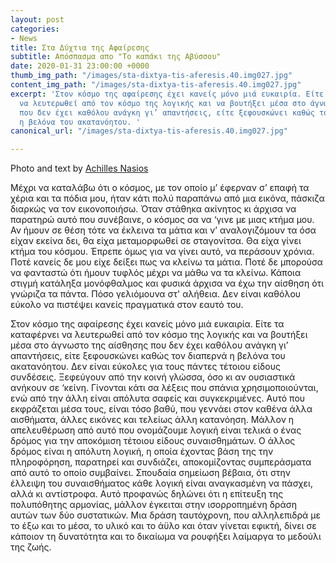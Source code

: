 ```yaml
---
layout: post
categories:
- News
title: Στα Δύχτια της Αφαίρεσης
subtitle: Απόσπασμα απο "Το καπάκι της Αβύσσου"
date: 2020-01-31 23:00:00 +0000
thumb_img_path: "/images/sta-dixtya-tis-aferesis.40.img027.jpg"
content_img_path: "/images/sta-dixtya-tis-aferesis.40.img027.jpg"
excerpt: 'Στον κόσμο της αφαίρεσης έχει κανείς μόνο μιά ευκαιρία. Είτε τα καταφέρνει
  να λευτερωθεί από τον κόσμο της λογικής και να βουτήξει μέσα στο άγνωστο της αίσθησης
  που δεν έχει καθόλου ανάγκη γι’ απαντήσεις, είτε ξεφουσκώνει καθώς τον διαπερνά
  η βελόνα του ακατανόητου. '
canonical_url: "/images/sta-dixtya-tis-aferesis.40.img027.jpg"

---
```

Photo and text by <a href="https://anikon.org/" target="blank">Achilles Nasios</a>

Μέχρι να καταλάβω ότι ο κόσμος, με τον οποίο μ’ έφερναν σ’ επαφή τα χέρια και τα πόδια μου, ήταν κάτι πολύ παραπάνω από μια εικόνα, πάσκιζα διαρκώς να τον εικονοποιήσω. Όταν στάθηκα ακίνητος κι άρχισα να παρατηρώ αυτό που συνέβαινε, ο κόσμος σα να ‘γινε με μιας κτήμα μου. Αν ήμουν σε θέση τότε να έκλεινα τα μάτια και ν’ αναλογιζόμουν τα όσα είχαν εκείνα δει, θα είχα μεταμορφωθεί σε σταγονίτσα. Θα είχα γίνει κτήμα του κόσμου. Έπρεπε όμως για να γίνει αυτό, να περάσουν χρόνια. Ποτέ κανείς δε μου είχε δείξει πως να κλείνω τα μάτια. Ποτέ δε μπορούσα να φανταστώ ότι ήμουν τυφλός μέχρι να μάθω να τα κλείνω. Κάποια στιγμή κατάληξα μονόφθαλμος και φυσικά άρχισα να έχω την αίσθηση ότι γνώριζα τα πάντα. Πόσο γελιόμουνα στ' αλήθεια. Δεν είναι καθόλου εύκολο να πιστέψει κανείς πραγματικά στον εαυτό του.

Στον κόσμο της αφαίρεσης έχει κανείς μόνο μιά ευκαιρία. Είτε τα καταφέρνει να λευτερωθεί από τον κόσμο της λογικής και να βουτήξει μέσα στο άγνωστο της αίσθησης που δεν έχει καθόλου ανάγκη γι’ απαντήσεις, είτε ξεφουσκώνει καθώς τον διαπερνά η βελόνα του ακατανόητου. Δεν είναι εύκολες για τους πάντες τέτοιου είδους συνδέσεις. Ξεφεύγουν από την κοινή γλώσσα, όσο κι αν ουσιαστικά ανήκουν σε ‘κείνη. Γίνονται κάτι σα λέξεις που σπάνια χρησιμοποιούνται, ενώ από την άλλη είναι απόλυτα σαφείς και συγκεκριμένες. Αυτό που εκφράζεται μέσα τους, είναι τόσο βαθύ, που γεννάει στον καθένα άλλα αισθήματα, άλλες εικόνες και τελείως άλλη κατανόηση. Μάλλον η απελευθέρωση από αυτό που ονομάζουμε λογική είναι τελικά ο ένας δρόμος για την αποκόμιση τέτοιου είδους συναισθημάτων. Ο άλλος δρόμος είναι η απόλυτη λογική, η οποία έχοντας βάση της την πληροφόρηση, παρατηρεί και συνδιάζει, αποκομίζοντας συμπεράσματα από αυτό το οποίο συμβαίνει. Σπουδαία σημείωση βέβαια, ότι στην έλλειψη του συναισθήματος κάθε λογική είναι αναγκασμένη να πάσχει, αλλά κι αντίστροφα. Αυτό προφανώς δηλώνει ότι η επίτευξη της πολυπόθητης αρμονίας, μάλλον έγκειται στην ισορροπημένη δράση αυτών των δύο συστατικών. Μια δράση ταυτόχρονη, που αλληλεπιδρά με το έξω και το μέσα, το υλικό και το άϋλο και όταν γίνεται εφικτή, δίνει σε κάποιον τη δυνατότητα και το δικαίωμα να ρουφήξει λαίμαργα το μεδούλι της ζωής.